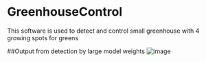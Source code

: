 # GreenhouseControl
This software is used to detect and control small greenhouse with 4 growing spots for greens

##Output from detection by large model weights
![image](https://github.com/DaverSVK/GreenhouseControl/assets/100283209/f2f515c5-e37a-4fd3-aaac-91d1004513cd)
